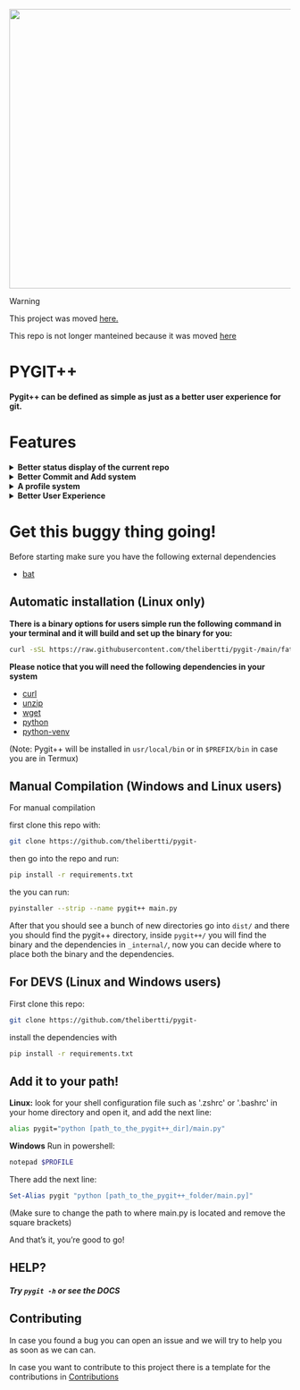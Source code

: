 <p align="center">
    <img src="static/logo_pygit2.svg" width="2000" height="500"/>
</p>

> [!WARNING]
> This project was moved [here.](https://github.com/DliberttiGroup/pygit-p-p)
>
> This repo is not longer manteined because it was moved [here](https://github.com/DliberttiGroup/pygit-p-p)

# PYGIT++
**Pygit++ can be defined as simple as just as a better user
experience for git.**


# Features 

<details>
<summary  style="font-size: 1em; font-weight: bold;">Better status display of the current repo</summary>

#### So you can understand better what's going on!!

![template](static/img1.png)

</details>

<details>
<summary  style="font-size: 1em; font-weight: bold;">Better Commit and Add system</summary>

#### Commit
![template](static/img2.png)

#### Add
![template](static/img3.png)

</details>

<details>
<summary  style="font-size: 1em; font-weight: bold;">A profile system</summary>

#### so you can work with multiple github accounts 

#### Examples coming soon...

</details>

<details>
<summary  style="font-size: 1em; font-weight: bold;">Better User Experience</summary>

### Pygit++ has been designed to bring a better and modern experience when working with git in your terminal by:

- **More Verbose But Just The Necessary**:
    
    Pygit++ is general more verbose than git making it easier for you to understand what is going on.

- **A Modern Touch**:

    Pygit++ has been designed to have a colorful and modern experience.
    
- **More Abstraction = Easier To Use**:

    Pygit++ has been implemented with simpler commands this so user can have a better workflow 


</details>


# Get this buggy thing going!

Before starting make sure you have the following external
dependencies

- [bat](https://github.com/sharkdp/bat)



## Automatic installation (Linux only)

**There is a binary options for users simple
run the following command in your terminal
and it will build and set up the binary for you:**


```bash
curl -sSL https://raw.githubusercontent.com/thelibertti/pygit-/main/father.sh | bash
```


**Please notice that you will need the following 
dependencies in your system**

- [curl](https://curl.se/)
- [unzip](https://linux.die.net/man/1/unzip)
- [wget](https://linux.die.net/man/1/wget)
- [python](https://www.python.org/)
- [python-venv](https://docs.python.org/3/library/venv.html)


(Note: Pygit++ will be installed in ```usr/local/bin``` or in ```$PREFIX/bin``` in 
case you are in Termux)

## Manual Compilation (Windows and Linux users)

For manual compilation 

first clone this repo with:

```bash
git clone https://github.com/thelibertti/pygit-
```

then go into the repo and run: 

```bash
pip install -r requirements.txt
```

the you can run:

```bash
pyinstaller --strip --name pygit++ main.py
```

After that you should see a bunch of new directories 
go into `dist/` and there you should find the pygit++ directory,
inside `pygit++/` you will find the binary and the dependencies 
in `_internal/`, now you can decide where to place both the binary 
and the dependencies.


##  For DEVS (Linux and Windows users)

First clone this repo:

```bash
git clone https://github.com/thelibertti/pygit-
```

install the dependencies with

```bash
pip install -r requirements.txt
```

## Add it to your path!

**Linux:**
look for your shell configuration file such as '.zshrc' or '.bashrc'
in your home directory and open it, and add the next line:
```bash
alias pygit="python [path_to_the_pygit++_dir]/main.py"
```


**Windows**
Run in powershell:
```powershell
notepad $PROFILE
```

There add the next line:
```powershell
Set-Alias pygit "python [path_to_the_pygit++_folder/main.py]"
```

(Make sure to change the path to where main.py is 
located and remove the square brackets)

And that’s it, you’re good to go!

## HELP?

##### Try ```pygit -h``` or see the DOCS


## Contributing

In case you found a bug you can open an issue and we will try to help
you as soon as we can can. 

In case you want to contribute to this project there is a template
for the contributions in [Contributions](DOCS/contributions.md)
